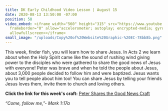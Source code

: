 ```yaml
---
title: DK Early Childhood Video Lesson | August 15
date: 2020-08-13 13:50:00 -07:00
position: 58
video_embed: <iframe width="560" height="315" src="https://www.youtube.com/embed/iYPSjch7a2E"
  frameborder="0" allow="accelerometer; autoplay; encrypted-media; gyroscope; picture-in-picture"
  allowfullscreen></iframe>
small_image: "/uploads/Copy%20of%20Website%20Graphic-%20EC-78bb8b.png"
---
```


This week, finder fish, you will learn how to share Jesus. In Acts 2 we learn about when the Holy Spirit came like the sound of rushing wind giving power to the disciples who were gathered to share the good news of Jesus with everyone! Peter was brave and when he told the people about Jesus, about 3,000 people decided to follow him and were baptized. Jesus wants you to tell people about him too! You can share Jesus by telling your friends Jesus loves them, invite them to church and loving others.

**Click the link for this week's craft:**
[Peter Shares the Good News Craft](https://drive.google.com/file/d/1w4fEhZAjbimn6odkOuaiR3astxnDtMhD/view?usp=sharing)

*“Come, follow me,”- Mark 1:17a*